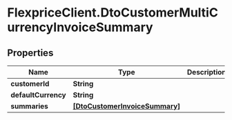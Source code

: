 # FlexpriceClient.DtoCustomerMultiCurrencyInvoiceSummary

## Properties

Name | Type | Description | Notes
------------ | ------------- | ------------- | -------------
**customerId** | **String** |  | [optional] 
**defaultCurrency** | **String** |  | [optional] 
**summaries** | [**[DtoCustomerInvoiceSummary]**](DtoCustomerInvoiceSummary.md) |  | [optional] 


